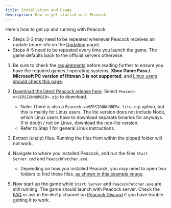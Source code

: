 ```yaml
---
title: Installation and Usage
description: How to get started with Peacock.
---
```


Here's how to get up and running with Peacock.

- Steps 2-3 may need to be repeated whenever Peacock receives an update (more info on the [Updating](https://thepeacockproject.org/wiki/intel/updating) page). 
- Steps 4-5 need to be repeated every time you launch the game. The game defaults back to the official servers otherwise.

1. Be sure to check the [requirements](https://thepeacockproject.org/wiki/intel/requirements) before reading further to ensure you have the required games / operating systems. **Xbox Game Pass / Microsoft PC version of Hitman 3 is not supported**, and [Linux users should check this page](/wiki/guides/linux-setup).

2. [Download the latest Peacock release here](https://github.com/thepeacockproject/Peacock/releases/latest). Select `Peacock-v<VERSIONNUMBER>.zip` to download.

    - Note: There is also a `Peacock-v<VERSIONNUMBER>-lite.zip` option, but this is mainly for Linux users. The lite version does not include Node, which Linux users have to download separate binaries for anyways. If in doubt / not on Linux, download the non-lite version.
	- Refer to Step 1 for general Linux instructions.

3. Extract (unzip) files. Running the files from within the zipped folder will not work.

4. Navigate to where you installed Peacock, and run the files `Start Server.cmd` and `PeacockPatcher.exe`.

    - Depending on how you installed Peacock, you may need to open two folders to find these files, [as shown in this example image](https://media.discordapp.net/attachments/833505136290299935/991068578579107870/unknown.png).

5. Now start up the game while `Start Server` and `PeacockPatcher.exe` are still running. The game should launch with Peacock server. Check the [FAQ](https://thepeacockproject.org/wiki/intel/faq) or ask in the `#help` channel on [Peacock Discord](https://thepeacockproject.org/discord) if you have trouble getting it to work.
